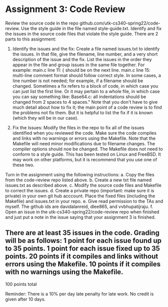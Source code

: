 # Assignment 3: Code Review

Review the source code in the repo github.com/utk-cs340-spring22/code-review. 
Use the style guide in the file named style-guide.txt. 
Identify and fix the issues in the source code files that violate the
style guide. There are 2 parts to this assignment:

1. Identify the issues and the fix:
Create a file named issues.txt to identify the issues. In that file, give the
filename, line number, and a very short description of the issue and the fix.
List the issues in the order they appear in the file and group issues in 
the same file together. For example:
  main.c line 11: { should be on the next line.
  main.c line 15: multi-line comment format should follow correct style.
In some cases, a line number is not needed; for example, if a filename
should be changed. Sometimes a fix refers to a block of code,
in which case you can just list the first line. Or it may pertain to
a whole file, in which case you can say something like: 
  Base64.c: all indentations should be changed from 2 spaces to 4 spaces."
Note that you don't have to give much detail about how to fix it; the
main point of a code review is to find the problems not fix them. But it
is helpful to list the fix if it is known (which they will be in our case).

2. Fix the Issues:
Modify the files in the repo to fix all of the issues identified when you 
reviewed the code. Make sure the code compiles and links with no warnings 
or errors using the Makefile. Note that the Makefile will need minor
modifications due to filename changes. The compiler options should noe
be changed. The Makefile does not need to conform to a style guide. 
This has been tested on Linux and FreeBSD. It may work on other platforms,
but it is recommend that you use one of these two.

Turn in the assignment using the following instructions:
a. Copy the files from the code-review repo listed above.
b. Create a new txt file named issues.txt as described above.
c. Modify the source code files and Makefile to correct the issues.
d. Create a private repo (important: make sure it is private) in your
   own git hub acccount. Place the fixed files (including the Makefile)
   and issues.txt in your repo.
e. Give read permission to the TAs and myself. The github ids are
   davidalanreid, dlee865, and vvbhupatijraju.
f. Open an issue in the utk-cs340-spring22/code-review repo when finished
   and just put a note in the issue saying that your assignment 3 is finished.

There are at least 35 issues in the code. Grading will be as follows:
1 point for each issue found up to 35 points.
1 point for each issue fixed up to 35 points.
20 points if it compiles and links without errors using the Makefile.
10 points if it compiles with no warnings using the Makefile.
---
100 points total

Reminder: There is a 10% per day late penalty for late work. No credit is
given after 10 days.

